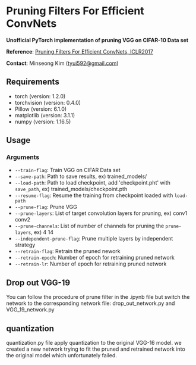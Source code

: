 Pruning Filters For Efficient ConvNets
==
**Unofficial PyTorch implementation of pruning VGG on CIFAR-10 Data set**

**Reference**: [Pruning Filters For Efficient ConvNets, ICLR2017](https://arxiv.org/abs/1608.08710)

**Contact**: Minseong Kim (tyui592@gmail.com)


Requirements
--
* torch (version: 1.2.0)
* torchvision (version: 0.4.0)
* Pillow (version: 6.1.0)
* matplotlib (version: 3.1.1)
* numpy (version: 1.16.5)

Usage
--

### Arguments
* `--train-flag`: Train VGG on CIFAR Data set
* `--save-path`: Path to save results, ex) trained_models/
* `--load-path`: Path to load checkpoint, add 'checkpoint.pht' with `save_path`, ex) trained_models/checkpoint.pth
* `--resume-flag`: Resume the training from checkpoint loaded with `load-path`
* `--prune-flag`: Prune VGG
* `--prune-layers`: List of target convolution layers for pruning, ex) conv1 conv2
* `--prune-channels`: List of number of channels for pruning the `prune-layers`, ex) 4 14
* `--independent-prune-flag`: Prune multiple layers by independent strategy
* `--retrain-flag`: Retrain the pruned nework
* `--retrain-epoch`: Number of epoch for retraining pruned network
* `--retrain-lr`: Number of epoch for retraining pruned network

Drop out VGG-19
--
You can follow the procedure of prune filter in the .ipynb file but switch the network to the corresponding network file: drop_out_network.py and VGG_19_network.py

quantization
--

quantization.py file apply quantization to the original VGG-16 model. we created a new network trying to fit the pruned and retrained network into the original model which unfortunately failed.
